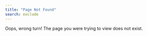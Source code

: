 ```yaml
---
title: "Page Not Found"
search: exclude
---  
```


Oops, wrong turn! The page you were trying to view does not exist.
